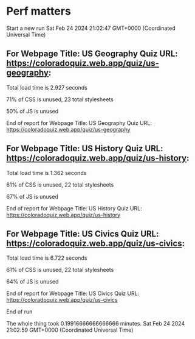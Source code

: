 # Perf matters


Start a new run
Sat Feb 24 2024 21:02:47 GMT+0000 (Coordinated Universal Time)








## For Webpage Title: US Geography Quiz URL: https://coloradoquiz.web.app/quiz/us-geography: 


Total load time is 2.927 seconds


71% of CSS is unused, 23 total stylesheets


50% of JS is unused


End of report for Webpage Title: US Geography Quiz URL: https://coloradoquiz.web.app/quiz/us-geography




## For Webpage Title: US History Quiz URL: https://coloradoquiz.web.app/quiz/us-history: 


Total load time is 1.362 seconds


61% of CSS is unused, 22 total stylesheets


67% of JS is unused


End of report for Webpage Title: US History Quiz URL: https://coloradoquiz.web.app/quiz/us-history




## For Webpage Title: US Civics Quiz URL: https://coloradoquiz.web.app/quiz/us-civics: 


Total load time is 6.722 seconds


61% of CSS is unused, 22 total stylesheets


64% of JS is unused


End of report for Webpage Title: US Civics Quiz URL: https://coloradoquiz.web.app/quiz/us-civics


End of run


The whole thing took 0.19916666666666666 minutes.
Sat Feb 24 2024 21:02:59 GMT+0000 (Coordinated Universal Time)





